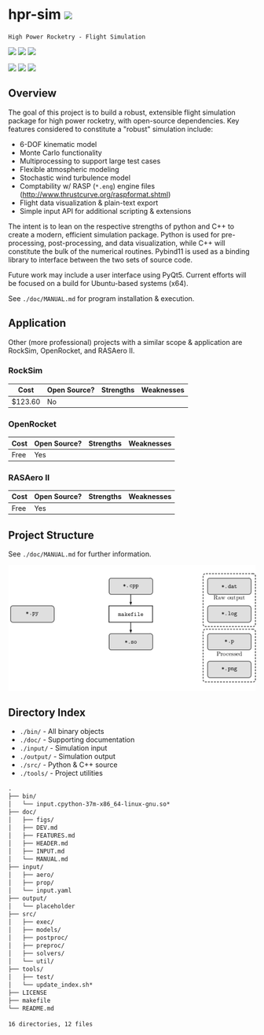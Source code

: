 # hpr-sim ![](https://img.shields.io/static/v1.svg?label=status&message=dev%20hiatus&color=lightgray&style=for-the-badge)

`High Power Rocketry - Flight Simulation`

![](https://img.shields.io/badge/style-3.7+-blue.svg?label=python&logo=Python)
![](https://img.shields.io/badge/style-11-blue.svg?label=C%2B%2B&logo=C%2B%2B)
![](https://img.shields.io/static/v1.svg?label=pybind11&message=2.2.4&color=blue)

![](https://img.shields.io/badge/platform-linux--64-lightgrey.svg)
![](https://img.shields.io/github/license/rdoddanavar/hpr-sim.svg)
![](https://img.shields.io/github/repo-size/rdoddanavar/hpr-sim.svg)

## Overview

The goal of this project is to build a robust, extensible flight simulation package for high power rocketry, with open-source dependencies. Key features considered to constitute a "robust" simulation include:

 - 6-DOF kinematic model
 - Monte Carlo functionality
 - Multiprocessing to support large test cases 
 - Flexible atmospheric modeling
 - Stochastic wind turbulence model
 - Comptability w/ RASP (`*.eng`) engine files (http://www.thrustcurve.org/raspformat.shtml)
 - Flight data visualization & plain-text export
 - Simple input API for additional scripting & extensions

The intent is to lean on the respective strengths of python and C++ to create a modern, efficient simulation package. Python is used for pre-processing, post-processing, and data visualization, while C++ will constitute the bulk of the numerical routines. Pybind11 is used as a binding library to interface between the two sets of source code. 

Future work may include a user interface using PyQt5. Current efforts will be focused on a build for Ubuntu-based systems (x64). 

See `./doc/MANUAL.md` for program installation \& execution.

## Application

Other (more professional) projects with a similar scope & application are RockSim, OpenRocket, and RASAero II. 

### RockSim

| Cost     | Open Source? | Strengths | Weaknesses |
|----------|--------------|-----------|------------|
| $123.60  | No           |           |            |

### OpenRocket 

| Cost | Open Source? | Strengths | Weaknesses |
|------|--------------|-----------|------------|
| Free | Yes          |           |            |

### RASAero II 

| Cost | Open Source? | Strengths | Weaknesses |
|------|--------------|-----------|------------|
| Free | Yes          |           |            |

## Project Structure

See `./doc/MANUAL.md` for further information.

![](./doc/figs/diagram.png)

## Directory Index

- `./bin/` - All binary objects
- `./doc/` - Supporting documentation
- `./input/` - Simulation input
- `./output/` - Simulation output
- `./src/` - Python & C++ source
- `./tools/` - Project utilities


```
.
├── bin/
│   └── input.cpython-37m-x86_64-linux-gnu.so*
├── doc/
│   ├── figs/
│   ├── DEV.md
│   ├── FEATURES.md
│   ├── HEADER.md
│   ├── INPUT.md
│   └── MANUAL.md
├── input/
│   ├── aero/
│   ├── prop/
│   └── input.yaml
├── output/
│   └── placeholder
├── src/
│   ├── exec/
│   ├── models/
│   ├── postproc/
│   ├── preproc/
│   ├── solvers/
│   └── util/
├── tools/
│   ├── test/
│   └── update_index.sh*
├── LICENSE
├── makefile
└── README.md

16 directories, 12 files
```
